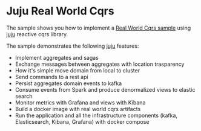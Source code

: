 # Juju Real World Cqrs
The sample shows you how to implement a [Real World Cqrs sample](https://github.com/rucka/RealWorldCqrs) using [juju](https://github.com/brokersquare/juju) reactive cqrs library.

The sample demonstrates the following [juju](https://github.com/brokersquare/juju) features:

- Implement aggregates and sagas
- Exchange messages between aggregates with location trasparency
- How it's simple move domain from local to cluster
- Send commands to a rest api
- Persist aggregates domain events to kafka
- Consume events from Spark and produce denormalized views to elastic search
- Monitor metrics with Grafana and views with Kibana
- Build a docker image with real world cqrs artifacts
- Run the application and all the infrastructure components (kafka, Elasticsearch, Kibana, Grafana) with docker compose

